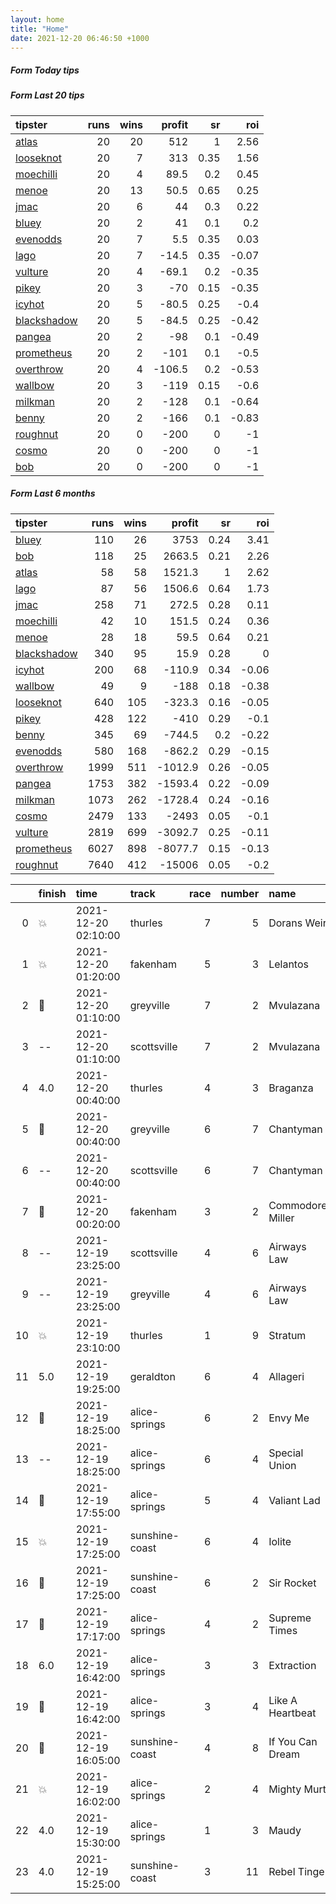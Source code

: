```yaml
---   
layout: home  
title: "Home"   
date: 2021-12-20 06:46:50 +1000  
---   
```



##### Form Today tips   

##### Form Last 20 tips   

| tipster                                                         |   runs |   wins |   profit |   sr |   roi |
|:----------------------------------------------------------------|-------:|-------:|---------:|-----:|------:|
| [atlas](https://mrwayneo.github.io/tips/atlas.html)             |     20 |     20 |    512   | 1    |  2.56 |
| [looseknot](https://mrwayneo.github.io/tips/looseknot.html)     |     20 |      7 |    313   | 0.35 |  1.56 |
| [moechilli](https://mrwayneo.github.io/tips/moechilli.html)     |     20 |      4 |     89.5 | 0.2  |  0.45 |
| [menoe](https://mrwayneo.github.io/tips/menoe.html)             |     20 |     13 |     50.5 | 0.65 |  0.25 |
| [jmac](https://mrwayneo.github.io/tips/jmac.html)               |     20 |      6 |     44   | 0.3  |  0.22 |
| [bluey](https://mrwayneo.github.io/tips/bluey.html)             |     20 |      2 |     41   | 0.1  |  0.2  |
| [evenodds](https://mrwayneo.github.io/tips/evenodds.html)       |     20 |      7 |      5.5 | 0.35 |  0.03 |
| [lago](https://mrwayneo.github.io/tips/lago.html)               |     20 |      7 |    -14.5 | 0.35 | -0.07 |
| [vulture](https://mrwayneo.github.io/tips/vulture.html)         |     20 |      4 |    -69.1 | 0.2  | -0.35 |
| [pikey](https://mrwayneo.github.io/tips/pikey.html)             |     20 |      3 |    -70   | 0.15 | -0.35 |
| [icyhot](https://mrwayneo.github.io/tips/icyhot.html)           |     20 |      5 |    -80.5 | 0.25 | -0.4  |
| [blackshadow](https://mrwayneo.github.io/tips/blackshadow.html) |     20 |      5 |    -84.5 | 0.25 | -0.42 |
| [pangea](https://mrwayneo.github.io/tips/pangea.html)           |     20 |      2 |    -98   | 0.1  | -0.49 |
| [prometheus](https://mrwayneo.github.io/tips/prometheus.html)   |     20 |      2 |   -101   | 0.1  | -0.5  |
| [overthrow](https://mrwayneo.github.io/tips/overthrow.html)     |     20 |      4 |   -106.5 | 0.2  | -0.53 |
| [wallbow](https://mrwayneo.github.io/tips/wallbow.html)         |     20 |      3 |   -119   | 0.15 | -0.6  |
| [milkman](https://mrwayneo.github.io/tips/milkman.html)         |     20 |      2 |   -128   | 0.1  | -0.64 |
| [benny](https://mrwayneo.github.io/tips/benny.html)             |     20 |      2 |   -166   | 0.1  | -0.83 |
| [roughnut](https://mrwayneo.github.io/tips/roughnut.html)       |     20 |      0 |   -200   | 0    | -1    |
| [cosmo](https://mrwayneo.github.io/tips/cosmo.html)             |     20 |      0 |   -200   | 0    | -1    |
| [bob](https://mrwayneo.github.io/tips/bob.html)                 |     20 |      0 |   -200   | 0    | -1    |

##### Form Last 6 months   

| tipster                                                         |   runs |   wins |   profit |   sr |   roi |
|:----------------------------------------------------------------|-------:|-------:|---------:|-----:|------:|
| [bluey](https://mrwayneo.github.io/tips/bluey.html)             |    110 |     26 |   3753   | 0.24 |  3.41 |
| [bob](https://mrwayneo.github.io/tips/bob.html)                 |    118 |     25 |   2663.5 | 0.21 |  2.26 |
| [atlas](https://mrwayneo.github.io/tips/atlas.html)             |     58 |     58 |   1521.3 | 1    |  2.62 |
| [lago](https://mrwayneo.github.io/tips/lago.html)               |     87 |     56 |   1506.6 | 0.64 |  1.73 |
| [jmac](https://mrwayneo.github.io/tips/jmac.html)               |    258 |     71 |    272.5 | 0.28 |  0.11 |
| [moechilli](https://mrwayneo.github.io/tips/moechilli.html)     |     42 |     10 |    151.5 | 0.24 |  0.36 |
| [menoe](https://mrwayneo.github.io/tips/menoe.html)             |     28 |     18 |     59.5 | 0.64 |  0.21 |
| [blackshadow](https://mrwayneo.github.io/tips/blackshadow.html) |    340 |     95 |     15.9 | 0.28 |  0    |
| [icyhot](https://mrwayneo.github.io/tips/icyhot.html)           |    200 |     68 |   -110.9 | 0.34 | -0.06 |
| [wallbow](https://mrwayneo.github.io/tips/wallbow.html)         |     49 |      9 |   -188   | 0.18 | -0.38 |
| [looseknot](https://mrwayneo.github.io/tips/looseknot.html)     |    640 |    105 |   -323.3 | 0.16 | -0.05 |
| [pikey](https://mrwayneo.github.io/tips/pikey.html)             |    428 |    122 |   -410   | 0.29 | -0.1  |
| [benny](https://mrwayneo.github.io/tips/benny.html)             |    345 |     69 |   -744.5 | 0.2  | -0.22 |
| [evenodds](https://mrwayneo.github.io/tips/evenodds.html)       |    580 |    168 |   -862.2 | 0.29 | -0.15 |
| [overthrow](https://mrwayneo.github.io/tips/overthrow.html)     |   1999 |    511 |  -1012.9 | 0.26 | -0.05 |
| [pangea](https://mrwayneo.github.io/tips/pangea.html)           |   1753 |    382 |  -1593.4 | 0.22 | -0.09 |
| [milkman](https://mrwayneo.github.io/tips/milkman.html)         |   1073 |    262 |  -1728.4 | 0.24 | -0.16 |
| [cosmo](https://mrwayneo.github.io/tips/cosmo.html)             |   2479 |    133 |  -2493   | 0.05 | -0.1  |
| [vulture](https://mrwayneo.github.io/tips/vulture.html)         |   2819 |    699 |  -3092.7 | 0.25 | -0.11 |
| [prometheus](https://mrwayneo.github.io/tips/prometheus.html)   |   6027 |    898 |  -8077.7 | 0.15 | -0.13 |
| [roughnut](https://mrwayneo.github.io/tips/roughnut.html)       |   7640 |    412 | -15006   | 0.05 | -0.2  |

|    | finish            | time                | track          |   race |   number | name             |   odds | tipster            |
|---:|:------------------|:--------------------|:---------------|-------:|---------:|:-----------------|-------:|:-------------------|
|  0 | :boom:            | 2021-12-20 02:10:00 | thurles        |      7 |        5 | Dorans Weir      |   5    | looseknot          |
|  1 | :boom:            | 2021-12-20 01:20:00 | fakenham       |      5 |        3 | Lelantos         |   2.1  | evenodds,overthrow |
|  2 | :2nd_place_medal: | 2021-12-20 01:10:00 | greyville      |      7 |        2 | Mvulazana        |   0    | milkman            |
|  3 | --                | 2021-12-20 01:10:00 | scottsville    |      7 |        2 | Mvulazana        |   0    | milkman            |
|  4 | 4.0               | 2021-12-20 00:40:00 | thurles        |      4 |        3 | Braganza         |   2.35 | overthrow,milkman  |
|  5 | :2nd_place_medal: | 2021-12-20 00:40:00 | greyville      |      6 |        7 | Chantyman        |   0    | vulture            |
|  6 | --                | 2021-12-20 00:40:00 | scottsville    |      6 |        7 | Chantyman        |   0    | vulture            |
|  7 | :2nd_place_medal: | 2021-12-20 00:20:00 | fakenham       |      3 |        2 | Commodore Miller |   3.3  | overthrow          |
|  8 | --                | 2021-12-19 23:25:00 | scottsville    |      4 |        6 | Airways Law      |   0    | vulture,milkman    |
|  9 | --                | 2021-12-19 23:25:00 | greyville      |      4 |        6 | Airways Law      |   0    | milkman            |
| 10 | :boom:            | 2021-12-19 23:10:00 | thurles        |      1 |        9 | Stratum          |   1.6  | overthrow          |
| 11 | 5.0               | 2021-12-19 19:25:00 | geraldton      |      6 |        4 | Allageri         |   8    | pangea             |
| 12 | :2nd_place_medal: | 2021-12-19 18:25:00 | alice-springs  |      6 |        2 | Envy Me          |   3.45 | vulture            |
| 13 | --                | 2021-12-19 18:25:00 | alice-springs  |      6 |        4 | Special Union    |   6.6  | looseknot          |
| 14 | :2nd_place_medal: | 2021-12-19 17:55:00 | alice-springs  |      5 |        4 | Valiant Lad      |   3    | vulture            |
| 15 | :boom:            | 2021-12-19 17:25:00 | sunshine-coast |      6 |        4 | Iolite           |   2.6  | milkman,icyhot     |
| 16 | :2nd_place_medal: | 2021-12-19 17:25:00 | sunshine-coast |      6 |        2 | Sir Rocket       |   3.25 | pangea             |
| 17 | :2nd_place_medal: | 2021-12-19 17:17:00 | alice-springs  |      4 |        2 | Supreme Times    |   5    | pangea,blackshadow |
| 18 | 6.0               | 2021-12-19 16:42:00 | alice-springs  |      3 |        3 | Extraction       |  10    | pangea,blackshadow |
| 19 | :3rd_place_medal: | 2021-12-19 16:42:00 | alice-springs  |      3 |        4 | Like A Heartbeat |   3.4  | vulture            |
| 20 | :2nd_place_medal: | 2021-12-19 16:05:00 | sunshine-coast |      4 |        8 | If You Can Dream |   3.2  | overthrow          |
| 21 | :boom:            | 2021-12-19 16:02:00 | alice-springs  |      2 |        4 | Mighty Murt      |  15    | vulture            |
| 22 | 4.0               | 2021-12-19 15:30:00 | alice-springs  |      1 |        3 | Maudy            |   3.7  | vulture            |
| 23 | 4.0               | 2021-12-19 15:25:00 | sunshine-coast |      3 |       11 | Rebel Tinge      |   5    | looseknot          |
